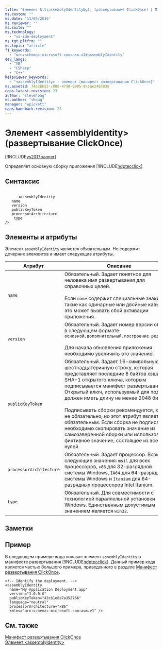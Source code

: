 ```yaml
---
title: "Элемент &lt;assemblyIdentity&gt; (развертывание ClickOnce) | Microsoft Docs"
ms.custom: ""
ms.date: "11/04/2016"
ms.reviewer: ""
ms.suite: ""
ms.technology: 
  - "vs-ide-deployment"
ms.tgt_pltfrm: ""
ms.topic: "article"
f1_keywords: 
  - "urn:schemas-microsoft-com:asm.v2#assemblyIdentity"
dev_langs: 
  - "VB"
  - "CSharp"
  - "C++"
helpviewer_keywords: 
  - "<assemblyIdentity> - элемент [манифест развертывания ClickOnce]"
ms.assetid: f4a3bb83-c800-47d0-9905-9a5ae2486838
caps.latest.revision: 23
author: "stevehoag"
ms.author: "shoag"
manager: "wpickett"
caps.handback.revision: 23
---
```

# Элемент &lt;assemblyIdentity&gt; (развертывание ClickOnce)
[!INCLUDE[vs2017banner](../code-quality/includes/vs2017banner.md)]

Определяет основную сборку приложения [!INCLUDE[ndptecclick](../deployment/includes/ndptecclick_md.md)].  
  
## Синтаксис  
  
```  
  
      <assemblyIdentity    
   name   
   version  
   publicKeyToken  
   processorArchitecture  
    type  
/>  
```  
  
## Элементы и атрибуты  
 Элемент `assemblyIdentity` является обязательным.  Не содержит дочерних элементов и имеет следующие атрибуты.  
  
|Атрибут|Описание|  
|-------------|--------------|  
|`name`|Обязательный.  Задает понятное для человека имя развертывания для справочных целей.<br /><br /> Если `name` содержит специальные знаки, такие как одинарные или двойные кавычки, это может вызвать сбой активации приложения.|  
|`version`|Обязательный.  Задает номер версии сборки в следующем формате: `основной.дополнительный.построение.редакция.`<br /><br /> Для начала обновления приложения необходимо увеличить это значение.|  
|`publicKeyToken`|Обязательный.  Задает 16\-символьную шестнадцатеричную строку, которая представляет последние 8 байтов хэша SHA\-1 открытого ключа, которым подписывается манифест развертывания.  Открытый ключ, используемый для подписи, должен иметь длину не менее 2048 бит.<br /><br /> Подписывать сборки рекомендуется, хотя и не обязательно, но этот атрибут является обязательным.  Если сборка не подписана, необходимо скопировать значение из самозаверенной сборки или использовать фиктивное значение, состоящее из всех нулей.|  
|`processorArchitecture`|Обязательный.  Задает процессор.  Возможны следующие значения: `msil` для всех процессоров, `x86` для 32\-разрядной системы Windows, `IA64` для 64\-разрядной системы Windows и `Itanium` для 64\-разрядных процессоров Intel Itanium.|  
|`type`|Обязательный.  Для совместимости с технологией параллельной установки Windows.  Единственным допустимым значением является `win32`.|  
  
## Заметки  
  
## Пример  
 В следующем примере кода показан элемент `assemblyIdentity` в манифесте развертывания [!INCLUDE[ndptecclick](../deployment/includes/ndptecclick_md.md)].  Данный пример кода является частью большого примера, приведенного в разделе [Манифест развертывания ClickOnce](../deployment/clickonce-deployment-manifest.md).  
  
```  
<!-- Identify the deployment. -->  
<assemblyIdentity   
  name="My Application Deployment.app"  
  version="1.0.0.0"  
  publicKeyToken="43cb1e8e7a352766"  
  language="neutral"  
  processorArchitecture="x86"  
  xmlns="urn:schemas-microsoft-com:asm.v1" />  
```  
  
## См. также  
 [Манифест развертывания ClickOnce](../deployment/clickonce-deployment-manifest.md)   
 [Элемент \<assemblyIdentity\>](../deployment/assemblyidentity-element-clickonce-application.md)
